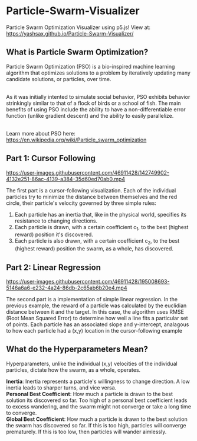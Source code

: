 # Particle-Swarm-Visualizer
Particle Swarm Optimization Visualizer using p5.js!
View at: https://yashsax.github.io/Particle-Swarm-Visualizer/

<h2>What is Particle Swarm Optimization?</h2>
Particle Swarm Optimization (PSO) is a bio-inspired machine learning algorithm that optimizes solutions to a problem by iteratively updating many candidate solutions, or particles, over time. <br></br>

As it was initially intented to simulate social behavior, PSO exhibits behavior strinkingly similar to that of a flock of birds or a school of fish. The main benefits of using PSO include the ability to have a non-differentiable error function (unlike gradient descent) and the ability to easily parallelize.<br></br>

Learn more about PSO here: https://en.wikipedia.org/wiki/Particle_swarm_optimization

<h2>Part 1: Cursor Following</h2>


https://user-images.githubusercontent.com/46911428/142749902-4132e251-86ac-4139-a384-35d60ed70ab0.mp4

The first part is a cursor-following visualization. Each of the individual particles try to minimize the distance between themselves and the red circle, their particle's velocity governed by three simple rules:  
  
  1) Each particle has an inertia that, like in the physical world, specifies its resistance to changing directions.
  2) Each particle is drawn, with a certain coefficient c<sub>1</sub>, to the best (highest reward) position it's discovered.
  3) Each particle is also drawn, with a certain coefficient c<sub>2</sub>, to the best (highest reward) position the swarm, as a whole, has discovered.

<h2>Part 2: Linear Regression</h2>


https://user-images.githubusercontent.com/46911428/195008693-5146a6a6-e232-4a24-86db-2c65ab6b20e4.mp4

The second part is a implementation of simple linear regression. In the previous example, the reward of a particle was calculated by the euclidian distance between it and the target. In this case, the algorithm uses RMSE (Root Mean Squared Error) to determine how well a line fits a particular set of points. Each particle has an associated slope and y-intercept, analagous to how each particle had a (x,y) location in the cursor-following example


<h2>What do the Hyperparameters Mean?</h2>

Hyperparameters, unlike the individual (x,y) velocities of the individual particles, dictate how the swarm, as a whole, operates.  
  
<strong>Inertia</strong>: Inertia represents a particle's willingness to change direction. A low inertia leads to sharper turns, and vice versa.  
<strong>Personal Best Coefficient</strong>: How much a particle is drawn to the best solution its discovered so far. Too high of a personal best coefficient leads to excess wandering, and the swarm might not converge or take a long time to converge.  
<strong>Global Best Coefficient</strong>: How much a particle is drawn to the best solution the swarm has discovered so far. If this is too high, particles will converge prematurely. If this is too low, then particles will wander aimlessly.  
